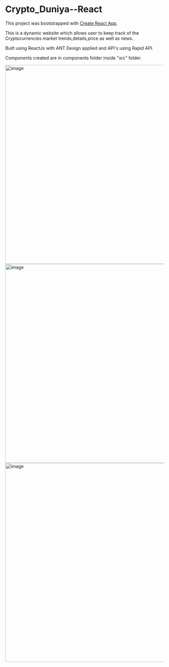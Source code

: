 # Crypto_Duniya--React

This project was bootstrapped with [Create React App](https://github.com/facebook/create-react-app).

This is a dynamic website which allows user to keep track of the Cryptocurrencies market trends,details,price as well as news.

Built using ReactJs with ANT Design applied and API's using Rapid API.

Components created are in components folder inside "src" folder.

<img width="632" alt="image" src="https://user-images.githubusercontent.com/81765508/190700001-167e2095-8c48-44da-b269-3fc0e49ee810.png">

<img width="632" alt="image" src="https://user-images.githubusercontent.com/81765508/190700108-d7b4b4a5-f8f8-400e-b116-30999384e8bc.png">

<img width="632" alt="image" src="https://user-images.githubusercontent.com/81765508/190700248-ee85f1ac-bae9-4497-a0a3-5671e7c93f94.png">



